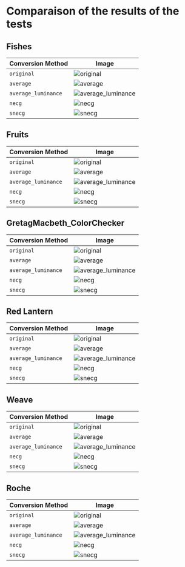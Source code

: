 # Comparaison of the results of the tests

## Fishes

| Conversion Method   | Image                                                                         |
| ------------------- | ----------------------------------------------------------------------------- |
| `original`          | ![original](tests/input_images/Fishes.jpg)                                    |
| `average`           | ![average](tests/output_images/average/test_0/Fishes.jpg)                     |
| `average_luminance` | ![average_luminance](tests/output_images/average_luminance/test_0/Fishes.jpg) |
| `necg`              | ![necg](tests/output_images/necg/test_0/Fishes.jpg)                           |
| `snecg`             | ![snecg](tests/output_images/snecg/test_0/Fishes.jpg)                         |

## Fruits

| Conversion Method   | Image                                                                         |
| ------------------- | ----------------------------------------------------------------------------- |
| `original`          | ![original](tests/input_images/Fruits.jpg)                                    |
| `average`           | ![average](tests/output_images/average/test_0/Fruits.jpg)                     |
| `average_luminance` | ![average_luminance](tests/output_images/average_luminance/test_0/Fruits.jpg) |
| `necg`              | ![necg](tests/output_images/necg/test_0/Fruits.jpg)                           |
| `snecg`             | ![snecg](tests/output_images/snecg/test_0/Fruits.jpg)                         |

## GretagMacbeth_ColorChecker

| Conversion Method   | Image                                                                                             |
| ------------------- | ------------------------------------------------------------------------------------------------- |
| `original`          | ![original](tests/input_images/GretagMacbeth_ColorChecker.png)                                    |
| `average`           | ![average](tests/output_images/average/test_0/GretagMacbeth_ColorChecker.png)                     |
| `average_luminance` | ![average_luminance](tests/output_images/average_luminance/test_0/GretagMacbeth_ColorChecker.png) |
| `necg`              | ![necg](tests/output_images/necg/test_0/GretagMacbeth_ColorChecker.png)                           |
| `snecg`             | ![snecg](tests/output_images/snecg/test_0/GretagMacbeth_ColorChecker.png)                         |

## Red Lantern

| Conversion Method   | Image                                                                              |
| ------------------- | ---------------------------------------------------------------------------------- |
| `original`          | ![original](tests/input_images/Red_Lantern.jpg)                                    |
| `average`           | ![average](tests/output_images/average/test_0/Red_Lantern.jpg)                     |
| `average_luminance` | ![average_luminance](tests/output_images/average_luminance/test_0/Red_Lantern.jpg) |
| `necg`              | ![necg](tests/output_images/necg/test_0/Red_Lantern.jpg)                           |
| `snecg`             | ![snecg](tests/output_images/snecg/test_0/Red_Lantern.jpg)                         |

## Weave

| Conversion Method   | Image                                                                        |
| ------------------- | ---------------------------------------------------------------------------- |
| `original`          | ![original](tests/input_images/Weave.jpg)                                    |
| `average`           | ![average](tests/output_images/average/test_0/Weave.jpg)                     |
| `average_luminance` | ![average_luminance](tests/output_images/average_luminance/test_0/Weave.jpg) |
| `necg`              | ![necg](tests/output_images/necg/test_0/Weave.jpg)                           |
| `snecg`             | ![snecg](tests/output_images/snecg/test_0/Weave.jpg)                         |

## Roche

| Conversion Method   | Image                                                                        |
| ------------------- | ---------------------------------------------------------------------------- |
| `original`          | ![original](tests/input_images/roche.png)                                    |
| `average`           | ![average](tests/output_images/average/test_0/roche.png)                     |
| `average_luminance` | ![average_luminance](tests/output_images/average_luminance/test_0/roche.png) |
| `necg`              | ![necg](tests/output_images/necg/test_0/roche.png)                           |
| `snecg`             | ![snecg](tests/output_images/snecg/test_0/roche.png)                         |
